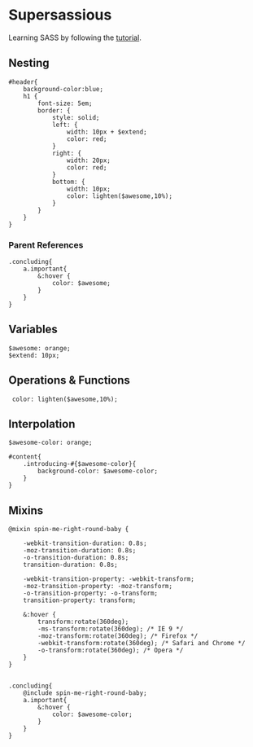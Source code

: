 Supersassious
=============
Learning SASS by following the [tutorial](http://sass-lang.com/tutorial.html).

Nesting
-------

    #header{
    	background-color:blue;
    	h1 {
    		font-size: 5em;
    		border: {
    			style: solid;				
    			left: {
    				width: 10px + $extend;
    				color: red;
    			}
    			right: {
    				width: 20px;
    				color: red;
    			}
    			bottom: {
    				width: 10px;
    				color: lighten($awesome,10%);
    			}
    		}
    	}
    }

### Parent References

    .concluding{
    	a.important{			
    		&:hover {
    			color: $awesome;			
    		}				
    	}
    }
    
Variables
---------

    $awesome: orange;
    $extend: 10px;

Operations &amp; Functions
--------------------------

     color: lighten($awesome,10%);

Interpolation
-------------

    $awesome-color: orange;
    
    #content{
    	.introducing-#{$awesome-color}{
    		background-color: $awesome-color;
    	}
    }

Mixins
------

    @mixin spin-me-right-round-baby {
    
    	-webkit-transition-duration: 0.8s;
    	-moz-transition-duration: 0.8s;
    	-o-transition-duration: 0.8s;
    	transition-duration: 0.8s;
         
    	-webkit-transition-property: -webkit-transform;
    	-moz-transition-property: -moz-transform;
    	-o-transition-property: -o-transform;
    	transition-property: transform;
    
    	&:hover {
    		transform:rotate(360deg);
    		-ms-transform:rotate(360deg); /* IE 9 */
    		-moz-transform:rotate(360deg); /* Firefox */
    		-webkit-transform:rotate(360deg); /* Safari and Chrome */
    		-o-transform:rotate(360deg); /* Opera */					
    	}
    }
    
    
    .concluding{
    	@include spin-me-right-round-baby;
    	a.important{			
    		&:hover {
    			color: $awesome-color;			
    		}				
    	}
    }   
